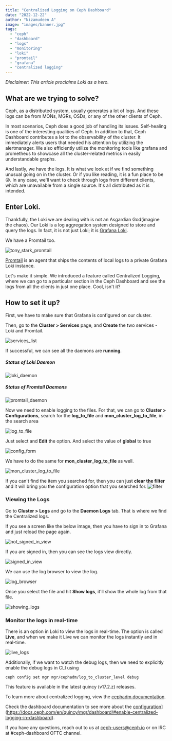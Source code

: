 ```yaml
---
title: "Centralized Logging on Ceph Dashboard"
date: "2022-12-22"
author: "Nizamudeen A"
image: "images/banner.jpg"
tags:
  - "ceph"
  - "dashboard"
  - "logs"
  - "monitoring"
  - "loki"
  - "promtail"
  - "grafana"
  - "centralized logging"
---
```


_Disclaimer: This article proclaims Loki as a hero._

## What are we trying to solve?

Ceph, as a distributed system, usually generates a lot of logs. And these logs can be from MONs, MGRs, OSDs, or any of the other clients of Ceph.

In most scenarios, Ceph does a good job of handling its issues. Self-healing is one of the interesting qualities of Ceph. In addition to that, Ceph
Dashboard contributes a lot to the observability of the cluster. It immediately alerts users that needed his attention by utilizing the alertmanager.
We also efficiently utilize the monitoring tools like grafana and prometheus to showcase all the cluster-related metrics in easily understandable graphs.

And lastly, we have the logs. It is what we look at if we find something unusual going on in the cluster. Or if you like reading, it is a fun place to be 😜.
In any case, we'll want to check through logs from different clients, which are unavailable from a single source. It's all distributed as it is intended.

## Enter Loki.

Thankfully, the Loki we are dealing with is not an Asgardian God(imagine the chaos). Our Loki is a log aggregation system designed to store and
query the logs. In fact, it is not just Loki; it is [Grafana Loki](https://grafana.com/oss/loki/).

We have a Promtail too.

![tony_stark_promtail](images/we_have_promtail.png)

[Promtail](https://grafana.com/docs/loki/latest/clients/promtail/) is an agent that ships the contents of local logs to a private Grafana Loki instance.

Let's make it simple. We introduced a feature called Centralized Logging, where we can go to a particular section in the Ceph Dashboard and see the
logs from all the clients in just one place. Cool, isn't it?

## How to set it up?

First, we have to make sure that Grafana is configured on our cluster.

Then, go to the **Cluster > Services** page, and **Create** the two services - Loki and Promtail.

![services_list](images/loki_promtail.png)

If successful, we can see all the daemons are **running**.

##### Status of Loki Daemon

![loki_daemon](images/loki.png)

##### Status of Promtail Daemons

![promtail_daemon](images/promtail.png)

Now we need to enable logging to the files. For that, we can go to **Cluster > Configurations**,
search for the **log_to_file** and **mon_cluster_log_to_file**, in the search area

![log_to_file](images/log_to_file.png)

Just select and **Edit** the option. And select the value of **global** to true

![config_form](images/form_config.png)

We have to do the same for **mon_cluster_log_to_file** as well.

![mon_cluster_log_to_file](images/mon_log_to_file.png)

If you can't find the item you searched for, then you can just **clear the filter** and it will bring you the configuration option that you searched for.
![filter](images/filter.png)

### Viewing the Logs

Go to **Cluster > Logs** and go to the **Daemon Logs** tab. That is where we find the Centralized logs.

If you see a screen like the below image, then you have to sign in to Grafana and just reload the page again.

![not_signed_in_view](images/error_page.png)

If you are signed in, then you can see the logs view directly.

![signed_in_view](images/success.png)

We can use the log browser to view the log.

![log_browser](images/log_browser.png)

Once you select the file and hit **Show logs**, it'll show the whole log from that file.

![showing_logs](images/logs.png)

### Monitor the logs in real-time

There is an option in Loki to view the logs in real-time. The option is called **Live**, and when we make it Live we can monitor the logs instantly and
in real-time.

![live_logs](images/live.png)

Additionally, if we want to watch the debug logs, then we need to explicitly enable the debug logs in CLI using

```
ceph config set mgr mgr/cephadm/log_to_cluster_level debug
```

This feature is available in the latest quincy (v17.2.z) releases.

To learn more about centralized logging, view the [cephadm documentation](https://docs.ceph.com/en/quincy/cephadm/services/monitoring/#cephadm-monitoring-centralized-logs).

Check the dashboard documentation to see more about the [configuration](https://docs.ceph.com/en/quincy/mgr/dashboard/#enable-centralized-logging-in-dashboard)](https://docs.ceph.com/en/quincy/mgr/dashboard/#enable-centralized-logging-in-dashboard).

If you have any questions, reach out to us at ceph-users@ceph.io or on IRC at #ceph-dashboard OFTC channel.
